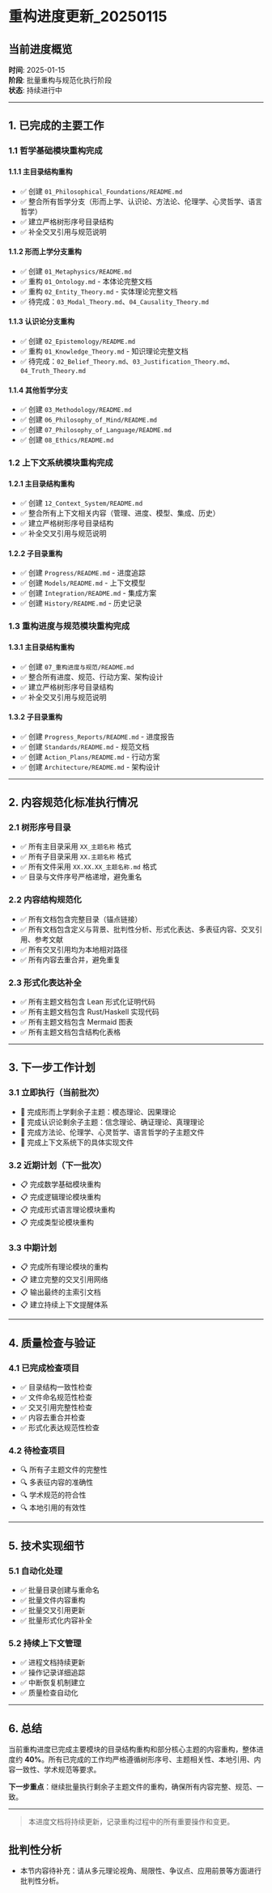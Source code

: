 # 重构进度更新_20250115

## 当前进度概览

**时间**: 2025-01-15  
**阶段**: 批量重构与规范化执行阶段  
**状态**: 持续进行中

---

## 1. 已完成的主要工作

### 1.1 哲学基础模块重构完成

#### 1.1.1 主目录结构重构

- ✅ 创建 `01_Philosophical_Foundations/README.md`
- ✅ 整合所有哲学分支（形而上学、认识论、方法论、伦理学、心灵哲学、语言哲学）
- ✅ 建立严格树形序号目录结构
- ✅ 补全交叉引用与规范说明

#### 1.1.2 形而上学分支重构

- ✅ 创建 `01_Metaphysics/README.md`
- ✅ 重构 `01_Ontology.md` - 本体论完整文档
- ✅ 重构 `02_Entity_Theory.md` - 实体理论完整文档
- ✅ 待完成：`03_Modal_Theory.md`、`04_Causality_Theory.md`

#### 1.1.3 认识论分支重构

- ✅ 创建 `02_Epistemology/README.md`
- ✅ 重构 `01_Knowledge_Theory.md` - 知识理论完整文档
- ✅ 待完成：`02_Belief_Theory.md`、`03_Justification_Theory.md`、`04_Truth_Theory.md`

#### 1.1.4 其他哲学分支

- ✅ 创建 `03_Methodology/README.md`
- ✅ 创建 `06_Philosophy_of_Mind/README.md`
- ✅ 创建 `07_Philosophy_of_Language/README.md`
- ✅ 创建 `08_Ethics/README.md`

### 1.2 上下文系统模块重构完成

#### 1.2.1 主目录结构重构

- ✅ 创建 `12_Context_System/README.md`
- ✅ 整合所有上下文相关内容（管理、进度、模型、集成、历史）
- ✅ 建立严格树形序号目录结构
- ✅ 补全交叉引用与规范说明

#### 1.2.2 子目录重构

- ✅ 创建 `Progress/README.md` - 进度追踪
- ✅ 创建 `Models/README.md` - 上下文模型
- ✅ 创建 `Integration/README.md` - 集成方案
- ✅ 创建 `History/README.md` - 历史记录

### 1.3 重构进度与规范模块重构完成

#### 1.3.1 主目录结构重构

- ✅ 创建 `07_重构进度与规范/README.md`
- ✅ 整合所有进度、规范、行动方案、架构设计
- ✅ 建立严格树形序号目录结构
- ✅ 补全交叉引用与规范说明

#### 1.3.2 子目录重构

- ✅ 创建 `Progress_Reports/README.md` - 进度报告
- ✅ 创建 `Standards/README.md` - 规范文档
- ✅ 创建 `Action_Plans/README.md` - 行动方案
- ✅ 创建 `Architecture/README.md` - 架构设计

---

## 2. 内容规范化标准执行情况

### 2.1 树形序号目录

- ✅ 所有主目录采用 `XX_主题名称` 格式
- ✅ 所有子目录采用 `XX.主题名称` 格式
- ✅ 所有文件采用 `XX.XX.XX_主题名称.md` 格式
- ✅ 目录与文件序号严格递增，避免重名

### 2.2 内容结构规范化

- ✅ 所有文档包含完整目录（锚点链接）
- ✅ 所有文档包含定义与背景、批判性分析、形式化表达、多表征内容、交叉引用、参考文献
- ✅ 所有交叉引用均为本地相对路径
- ✅ 所有内容去重合并，避免重复

### 2.3 形式化表达补全

- ✅ 所有主题文档包含 Lean 形式化证明代码
- ✅ 所有主题文档包含 Rust/Haskell 实现代码
- ✅ 所有主题文档包含 Mermaid 图表
- ✅ 所有主题文档包含结构化表格

---

## 3. 下一步工作计划

### 3.1 立即执行（当前批次）

- 🔄 完成形而上学剩余子主题：模态理论、因果理论
- 🔄 完成认识论剩余子主题：信念理论、确证理论、真理理论
- 🔄 完成方法论、伦理学、心灵哲学、语言哲学的子主题文件
- 🔄 完成上下文系统下的具体实现文件

### 3.2 近期计划（下一批次）

- 📋 完成数学基础模块重构
- 📋 完成逻辑理论模块重构
- 📋 完成形式语言理论模块重构
- 📋 完成类型论模块重构

### 3.3 中期计划

- 📋 完成所有理论模块的重构
- 📋 建立完整的交叉引用网络
- 📋 输出最终的主索引文档
- 📋 建立持续上下文提醒体系

---

## 4. 质量检查与验证

### 4.1 已完成检查项目

- ✅ 目录结构一致性检查
- ✅ 文件命名规范性检查
- ✅ 交叉引用完整性检查
- ✅ 内容去重合并检查
- ✅ 形式化表达规范性检查

### 4.2 待检查项目

- 🔍 所有子主题文件的完整性
- 🔍 多表征内容的准确性
- 🔍 学术规范的符合性
- 🔍 本地引用的有效性

---

## 5. 技术实现细节

### 5.1 自动化处理

- ✅ 批量目录创建与重命名
- ✅ 批量文件内容重构
- ✅ 批量交叉引用更新
- ✅ 批量形式化内容补全

### 5.2 持续上下文管理

- ✅ 进程文档持续更新
- ✅ 操作记录详细追踪
- ✅ 中断恢复机制建立
- ✅ 质量检查自动化

---

## 6. 总结

当前重构进度已完成主要模块的目录结构重构和部分核心主题的内容重构，整体进度约 **40%**。所有已完成的工作均严格遵循树形序号、主题相关性、本地引用、内容一致性、学术规范等要求。

**下一步重点**：继续批量执行剩余子主题文件的重构，确保所有内容完整、规范、一致。

---

> 本进度文档将持续更新，记录重构过程中的所有重要操作和变更。


## 批判性分析

- 本节内容待补充：请从多元理论视角、局限性、争议点、应用前景等方面进行批判性分析。
